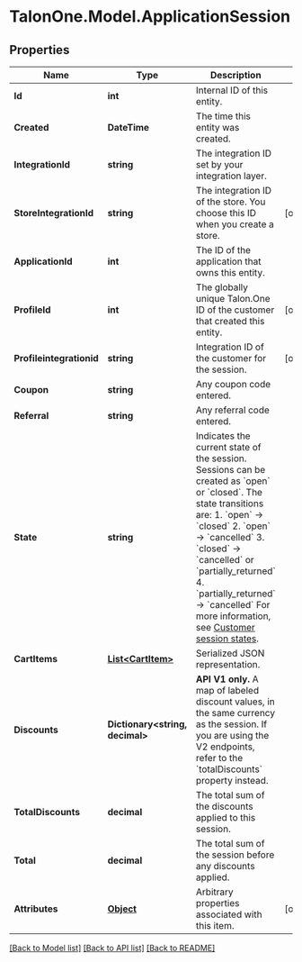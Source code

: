 # TalonOne.Model.ApplicationSession
## Properties

Name | Type | Description | Notes
------------ | ------------- | ------------- | -------------
**Id** | **int** | Internal ID of this entity. | 
**Created** | **DateTime** | The time this entity was created. | 
**IntegrationId** | **string** | The integration ID set by your integration layer. | 
**StoreIntegrationId** | **string** | The integration ID of the store. You choose this ID when you create a store. | [optional] 
**ApplicationId** | **int** | The ID of the application that owns this entity. | 
**ProfileId** | **int** | The globally unique Talon.One ID of the customer that created this entity. | [optional] 
**Profileintegrationid** | **string** | Integration ID of the customer for the session. | [optional] 
**Coupon** | **string** | Any coupon code entered. | 
**Referral** | **string** | Any referral code entered. | 
**State** | **string** | Indicates the current state of the session. Sessions can be created as &#x60;open&#x60; or &#x60;closed&#x60;. The state transitions are:  1. &#x60;open&#x60; → &#x60;closed&#x60; 2. &#x60;open&#x60; → &#x60;cancelled&#x60; 3. &#x60;closed&#x60; → &#x60;cancelled&#x60; or &#x60;partially_returned&#x60; 4. &#x60;partially_returned&#x60; → &#x60;cancelled&#x60;  For more information, see [Customer session states](https://docs.talon.one/docs/dev/concepts/entities/customer-sessions).  | 
**CartItems** | [**List&lt;CartItem&gt;**](CartItem.md) | Serialized JSON representation. | 
**Discounts** | **Dictionary&lt;string, decimal&gt;** | **API V1 only.** A map of labeled discount values, in the same currency as the session.  If you are using the V2 endpoints, refer to the &#x60;totalDiscounts&#x60; property instead.  | 
**TotalDiscounts** | **decimal** | The total sum of the discounts applied to this session. | 
**Total** | **decimal** | The total sum of the session before any discounts applied. | 
**Attributes** | [**Object**](.md) | Arbitrary properties associated with this item. | [optional] 

[[Back to Model list]](../README.md#documentation-for-models) [[Back to API list]](../README.md#documentation-for-api-endpoints) [[Back to README]](../README.md)

